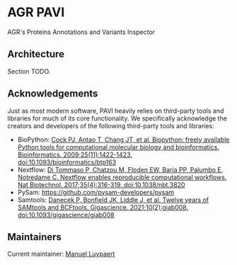 # AGR PAVI
AGR's Proteins Annotations and Variants Inspector

## Architecture
Section TODO.

## Acknowledgements
Just as most modern software, PAVI heavily relies on third-party tools and libraries for much of its core functionality.
We specifically acknowledge the creators and developers of the following third-party tools and libraries:
 * BioPython: [Cock PJ, Antao T, Chang JT, et al. Biopython: freely available Python tools for computational molecular biology and bioinformatics. Bioinformatics. 2009;25(11):1422-1423. doi:10.1093/bioinformatics/btp163](https://pubmed.ncbi.nlm.nih.gov/19304878/)
 * Nextflow: [Di Tommaso P, Chatzou M, Floden EW, Barja PP, Palumbo E, Notredame C. Nextflow enables reproducible computational workflows. Nat Biotechnol. 2017;35(4):316-319. doi:10.1038/nbt.3820](https://pubmed.ncbi.nlm.nih.gov/28398311/)
 * PySam: https://github.com/pysam-developers/pysam
 * Samtools: [Danecek P, Bonfield JK, Liddle J, et al. Twelve years of SAMtools and BCFtools. Gigascience. 2021;10(2):giab008. doi:10.1093/gigascience/giab008](https://pubmed.ncbi.nlm.nih.gov/33590861/)

## Maintainers
Current maintainer: [Manuel Luypaert](https://github.com/mluypaert)
